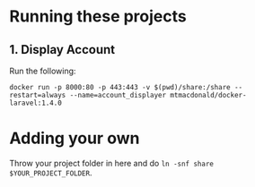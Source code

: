 # Running these projects

## 1. Display Account

Run the following:
```
docker run -p 8000:80 -p 443:443 -v $(pwd)/share:/share --restart=always --name=account_displayer mtmacdonald/docker-laravel:1.4.0
```

# Adding your own

Throw your project folder in here and do `ln -snf share $YOUR_PROJECT_FOLDER`.
